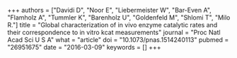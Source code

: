 +++
authors = ["Davidi D", "Noor E", "Liebermeister W", "Bar-Even A", "Flamholz A", "Tummler K", "Barenholz U", "Goldenfeld M", "Shlomi T", "Milo R."]
title = "Global characterization of in vivo enzyme catalytic rates and their correspondence to in vitro kcat measurements"
journal = "Proc Natl Acad Sci U S A"
what = "article"
doi = "10.1073/pnas.1514240113"
pubmed = "26951675"
date = "2016-03-09"
keywords = []
+++

